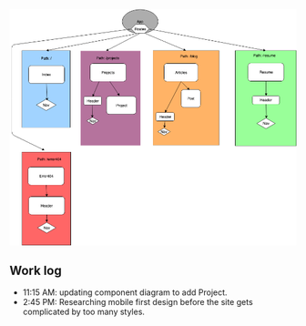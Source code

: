 ![](portfolio-diagram.png)

## Work log
- 11:15 AM: updating component diagram to add Project.
- 2:45 PM: Researching mobile first design before the site gets complicated by too many styles.